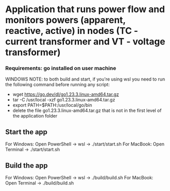 # Application that runs power flow and monitors powers (apparent, reactive, active) in nodes (TC - current transformer and VT - voltage transformer)

### Requirements: go installed on user machine

WINDOWS NOTE: to both build and start, if you're using wsl you need to run the following command before running any script:
- wget https://go.dev/dl/go1.23.3.linux-amd64.tar.gz
- tar -C /usr/local -xzf go1.23.3.linux-amd64.tar.gz
- export PATH=$PATH:/usr/local/go/bin
- delete the file go1.23.3.linux-amd64.tar.gz that is not in the first level of the application folder

## Start the app
For Windows: Open PowerShell -> wsl -> ./start/start.sh
For MacBook: Open Terminal -> ./start/start.sh

## Build the app
For Windows: Open PowerShell -> wsl -> ./build/build.sh
For MacBook: Open Terminal -> ./build/build.sh
